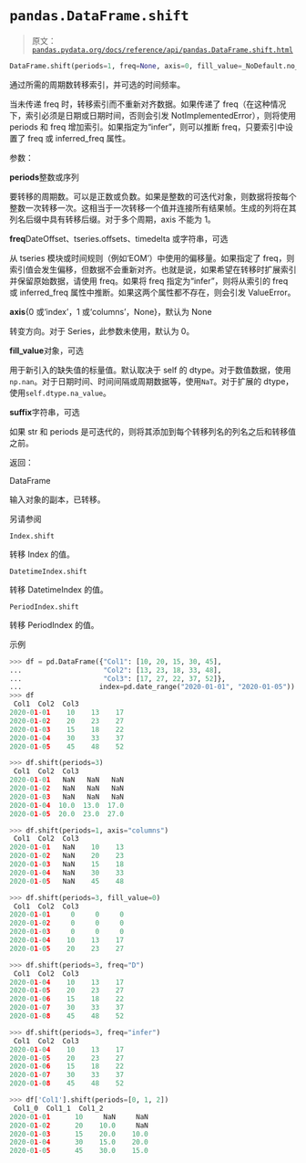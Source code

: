 # `pandas.DataFrame.shift`

> 原文：[`pandas.pydata.org/docs/reference/api/pandas.DataFrame.shift.html`](https://pandas.pydata.org/docs/reference/api/pandas.DataFrame.shift.html)

```py
DataFrame.shift(periods=1, freq=None, axis=0, fill_value=_NoDefault.no_default, suffix=None)
```

通过所需的周期数转移索引，并可选的时间频率。

当未传递 freq 时，转移索引而不重新对齐数据。如果传递了 freq（在这种情况下，索引必须是日期或日期时间，否则会引发 NotImplementedError），则将使用 periods 和 freq 增加索引。如果指定为“infer”，则可以推断 freq，只要索引中设置了 freq 或 inferred_freq 属性。

参数：

**periods**整数或序列

要转移的周期数。可以是正数或负数。如果是整数的可迭代对象，则数据将按每个整数一次转移一次。这相当于一次转移一个值并连接所有结果帧。生成的列将在其列名后缀中具有转移后缀。对于多个周期，axis 不能为 1。

**freq**DateOffset、tseries.offsets、timedelta 或字符串，可选

从 tseries 模块或时间规则（例如‘EOM’）中使用的偏移量。如果指定了 freq，则索引值会发生偏移，但数据不会重新对齐。也就是说，如果希望在转移时扩展索引并保留原始数据，请使用 freq。如果将 freq 指定为“infer”，则将从索引的 freq 或 inferred_freq 属性中推断。如果这两个属性都不存在，则会引发 ValueError。

**axis**{0 或‘index’，1 或‘columns’，None}，默认为 None

转变方向。对于 Series，此参数未使用，默认为 0。

**fill_value**对象，可选

用于新引入的缺失值的标量值。默认取决于 self 的 dtype。对于数值数据，使用`np.nan`。对于日期时间、时间间隔或周期数据等，使用`NaT`。对于扩展的 dtype，使用`self.dtype.na_value`。

**suffix**字符串，可选

如果 str 和 periods 是可迭代的，则将其添加到每个转移列名的列名之后和转移值之前。

返回：

DataFrame

输入对象的副本，已转移。

另请参阅

`Index.shift`

转移 Index 的值。

`DatetimeIndex.shift`

转移 DatetimeIndex 的值。

`PeriodIndex.shift`

转移 PeriodIndex 的值。

示例

```py
>>> df = pd.DataFrame({"Col1": [10, 20, 15, 30, 45],
...                    "Col2": [13, 23, 18, 33, 48],
...                    "Col3": [17, 27, 22, 37, 52]},
...                   index=pd.date_range("2020-01-01", "2020-01-05"))
>>> df
 Col1  Col2  Col3
2020-01-01    10    13    17
2020-01-02    20    23    27
2020-01-03    15    18    22
2020-01-04    30    33    37
2020-01-05    45    48    52 
```

```py
>>> df.shift(periods=3)
 Col1  Col2  Col3
2020-01-01   NaN   NaN   NaN
2020-01-02   NaN   NaN   NaN
2020-01-03   NaN   NaN   NaN
2020-01-04  10.0  13.0  17.0
2020-01-05  20.0  23.0  27.0 
```

```py
>>> df.shift(periods=1, axis="columns")
 Col1  Col2  Col3
2020-01-01   NaN    10    13
2020-01-02   NaN    20    23
2020-01-03   NaN    15    18
2020-01-04   NaN    30    33
2020-01-05   NaN    45    48 
```

```py
>>> df.shift(periods=3, fill_value=0)
 Col1  Col2  Col3
2020-01-01     0     0     0
2020-01-02     0     0     0
2020-01-03     0     0     0
2020-01-04    10    13    17
2020-01-05    20    23    27 
```

```py
>>> df.shift(periods=3, freq="D")
 Col1  Col2  Col3
2020-01-04    10    13    17
2020-01-05    20    23    27
2020-01-06    15    18    22
2020-01-07    30    33    37
2020-01-08    45    48    52 
```

```py
>>> df.shift(periods=3, freq="infer")
 Col1  Col2  Col3
2020-01-04    10    13    17
2020-01-05    20    23    27
2020-01-06    15    18    22
2020-01-07    30    33    37
2020-01-08    45    48    52 
```

```py
>>> df['Col1'].shift(periods=[0, 1, 2])
 Col1_0  Col1_1  Col1_2
2020-01-01      10     NaN     NaN
2020-01-02      20    10.0     NaN
2020-01-03      15    20.0    10.0
2020-01-04      30    15.0    20.0
2020-01-05      45    30.0    15.0 
```
